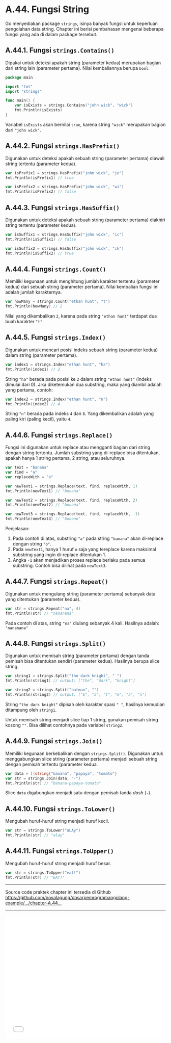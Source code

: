 # A.44. Fungsi String

Go menyediakan package `strings`, isinya banyak fungsi untuk keperluan pengolahan data string. Chapter ini berisi pembahasan mengenai beberapa fungsi yang ada di dalam package tersebut.

## A.44.1. Fungsi `strings.Contains()`

Dipakai untuk deteksi apakah string (parameter kedua) merupakan bagian dari string lain (parameter pertama). Nilai kembaliannya berupa `bool`.

```go
package main

import "fmt"
import "strings"

func main() {
    var isExists = strings.Contains("john wick", "wick")
    fmt.Println(isExists)
}
```

Variabel `isExists` akan bernilai `true`, karena string `"wick"` merupakan bagian dari `"john wick"`.

## A.44.2. Fungsi `strings.HasPrefix()`

Digunakan untuk deteksi apakah sebuah string (parameter pertama) diawali string tertentu (parameter kedua).

```go
var isPrefix1 = strings.HasPrefix("john wick", "jo")
fmt.Println(isPrefix1) // true

var isPrefix2 = strings.HasPrefix("john wick", "wi")
fmt.Println(isPrefix2) // false
```

## A.44.3. Fungsi `strings.HasSuffix()`

Digunakan untuk deteksi apakah sebuah string (parameter pertama) diakhiri string tertentu (parameter kedua).

```go
var isSuffix1 = strings.HasSuffix("john wick", "ic")
fmt.Println(isSuffix1) // false

var isSuffix2 = strings.HasSuffix("john wick", "ck")
fmt.Println(isSuffix2) // true
```

## A.44.4. Fungsi `strings.Count()`

Memiliki kegunaan untuk menghitung jumlah karakter tertentu (parameter kedua) dari sebuah string (parameter pertama). Nilai kembalian fungsi ini adalah jumlah karakternya.

```go
var howMany = strings.Count("ethan hunt", "t")
fmt.Println(howMany) // 2
```

Nilai yang dikembalikan `2`, karena pada string `"ethan hunt"` terdapat dua buah karakter `"t"`.

## A.44.5. Fungsi `strings.Index()`

Digunakan untuk mencari posisi indeks sebuah string (parameter kedua) dalam string (parameter pertama).

```go
var index1 = strings.Index("ethan hunt", "ha")
fmt.Println(index1) // 2
```

String `"ha"` berada pada posisi ke `2` dalam string `"ethan hunt"` (indeks dimulai dari 0). Jika diketemukan dua substring, maka yang diambil adalah yang pertama, contoh:

```go
var index2 = strings.Index("ethan hunt", "n")
fmt.Println(index2) // 4
```

String `"n"` berada pada indeks `4` dan `8`. Yang dikembalikan adalah yang paling kiri (paling kecil), yaitu `4`.

## A.44.6. Fungsi `strings.Replace()`

Fungsi ini digunakan untuk replace atau mengganti bagian dari string dengan string tertentu. Jumlah substring yang di-replace bisa ditentukan, apakah hanya 1 string pertama, 2 string, atau seluruhnya.

```go
var text = "banana"
var find = "a"
var replaceWith = "o"

var newText1 = strings.Replace(text, find, replaceWith, 1)
fmt.Println(newText1) // "bonana"

var newText2 = strings.Replace(text, find, replaceWith, 2)
fmt.Println(newText2) // "bonona"

var newText3 = strings.Replace(text, find, replaceWith, -1)
fmt.Println(newText3) // "bonono"
```

Penjelasan:

 1. Pada contoh di atas, substring `"a"` pada string `"banana"` akan di-replace dengan string `"o"`.
 2. Pada `newText1`, hanya 1 huruf `o` saja yang tereplace karena maksimal substring yang ingin di-replace ditentukan 1.
 3. Angka `-1` akan menjadikan proses replace berlaku pada semua substring. Contoh bisa dilihat pada `newText3`.

## A.44.7. Fungsi `strings.Repeat()`

Digunakan untuk mengulang string (parameter pertama) sebanyak data yang ditentukan (parameter kedua).

```go
var str = strings.Repeat("na", 4)
fmt.Println(str) // "nananana"
```

Pada contoh di atas, string `"na"` diulang sebanyak 4 kali. Hasilnya adalah: `"nananana"`

## A.44.8. Fungsi `strings.Split()`

Digunakan untuk memisah string (parameter pertama) dengan tanda pemisah bisa ditentukan sendiri (parameter kedua). Hasilnya berupa slice string.

```go
var string1 = strings.Split("the dark knight", " ")
fmt.Println(string1) // output: ["the", "dark", "knight"]

var string2 = strings.Split("batman", "")
fmt.Println(string2) // output: ["b", "a", "t", "m", "a", "n"]
```

String `"the dark knight"` dipisah oleh karakter spasi `" "`, hasilnya kemudian ditampung oleh `string1`.

Untuk memisah string menjadi slice tiap 1 string, gunakan pemisah string kosong `""`. Bisa dilihat contohnya pada variabel `string2`.

## A.44.9. Fungsi `strings.Join()`

Memiliki kegunaan berkebalikan dengan `strings.Split()`. Digunakan untuk menggabungkan slice string (parameter pertama) menjadi sebuah string dengan pemisah tertentu (parameter kedua.

```go
var data = []string{"banana", "papaya", "tomato"}
var str = strings.Join(data, "-")
fmt.Println(str) // "banana-papaya-tomato"
```

Slice `data` digabungkan menjadi satu dengan pemisah tanda *dash* (`-`).

## A.44.10. Fungsi `strings.ToLower()`

Mengubah huruf-huruf string menjadi huruf kecil.

```go
var str = strings.ToLower("aLAy")
fmt.Println(str) // "alay"
```

## A.44.11. Fungsi `strings.ToUpper()`

Mengubah huruf-huruf string menjadi huruf besar.

```go
var str = strings.ToUpper("eat!")
fmt.Println(str) // "EAT!"
```

---

<div class="source-code-link">
    <div class="source-code-link-message">Source code praktek chapter ini tersedia di Github</div>
    <a href="https://github.com/novalagung/dasarpemrogramangolang-example/tree/master/chapter-A.44-fungsi-string">https://github.com/novalagung/dasarpemrogramangolang-example/.../chapter-A.44...</a>
</div>

---

<iframe src="partial/ebooks.html" width="100%" height="390px" frameborder="0" scrolling="no"></iframe>
